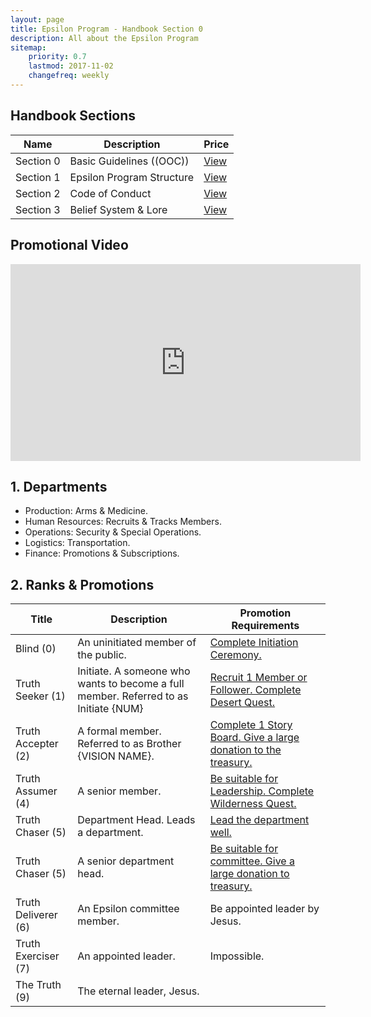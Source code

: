 ```yaml
---
layout: page
title: Epsilon Program - Handbook Section 0
description: All about the Epsilon Program
sitemap:
    priority: 0.7
    lastmod: 2017-11-02
    changefreq: weekly
---
```

## Handbook Sections
<div class="table-wrapper">
	<table>
		<thead>
			<tr>
				<th>Name</th>
				<th>Description</th>
				<th>Price</th>
			</tr>
		</thead>
		<tbody>
			<tr>
				<td>Section 0</td>
				<td>Basic Guidelines ((OOC))</td>
				<td><a href="/section0">View</a></td>
			</tr>
			<tr>
				<td>Section 1</td>
				<td>Epsilon Program Structure</td>
				<td><a href="/section1">View</a></td>
			</tr>
			<tr>
				<td>Section 2</td>
				<td>Code of Conduct</td>
				<td><a href="/section2">View</a></td>
			</tr>
			<tr>
				<td>Section 3</td>
				<td>Belief System & Lore</td>
				<td><a href="/section3">View</a></td>
			</tr>
		</tbody>
	</table>
</div>

## Promotional Video
<p align="center"><iframe width="560" height="315" src="https://www.youtube.com/embed/LpJXzvrRKT8?rel=0&amp;showinfo=0" frameborder="0" allow="autoplay; encrypted-media" allowfullscreen></iframe></p>

## 1. Departments
 - Production: Arms & Medicine.
 - Human Resources: Recruits & Tracks Members.
 - Operations: Security & Special Operations.
 - Logistics: Transportation.
 - Finance: Promotions & Subscriptions.

## 2. Ranks & Promotions
<div class="table-wrapper">
	<table>
		<thead>
			<tr>
				<th>Title</th>
				<th>Description</th>
				<th>Promotion Requirements</th>
			</tr>
		</thead>
		<tbody>
			<tr>
				<td>Blind (0)</td>
				<td>An uninitiated member of the public.</td>
				<td><a href="/section0">Complete Initiation Ceremony.</a></td>
			</tr>
			<tr>
				<td>Truth Seeker (1)</td>
				<td>Initiate. A someone who wants to become a full member. Referred to as Initiate {NUM}</td>
				<td><a href="/section1">Recruit 1 Member or Follower. Complete Desert Quest.</a></td>
			</tr>
			<tr>
				<td>Truth Accepter (2)</td>
				<td>A formal member. Referred to as Brother {VISION NAME}.</td>
				<td><a href="/section2">Complete 1 Story Board. Give a large donation to the treasury.</a></td>
			</tr>
			<tr>
				<td>Truth Assumer (4)</td>
				<td>A senior member.</td>
				<td><a href="/section3">Be suitable for Leadership. Complete Wilderness Quest.</a></td>
			</tr>
			<tr>
				<td>Truth Chaser (5)</td>
				<td>Department Head. Leads a department.</td>
				<td><a href="/section3">Lead the department well.</a></td>
			</tr>
			<tr>
				<td>Truth Chaser (5)</td>
				<td>A senior department head.</td>
				<td><a href="/section3">Be suitable for committee. Give a large donation to treasury.</a></td>
			</tr>
			<tr>
				<td>Truth Deliverer (6)</td>
				<td>An Epsilon committee member. </td>
				<td>Be appointed leader by Jesus.</td>
			</tr>
			<tr>
				<td>Truth Exerciser (7)</td>
				<td>An appointed leader.</td>
				<td>Impossible.</td>
			</tr>
			<tr>
				<td>The Truth (9)</td>
				<td>The eternal leader, Jesus.</td>
				<td></td>
			</tr>
		</tbody>
	</table>
</div>
